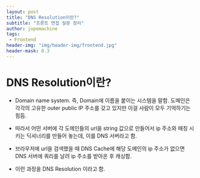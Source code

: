 ```yaml
---
layout: post
title: "DNS Resolution이란?"
subtitle: "프론트 면접 질문 정리"
author: jopemachine
tags: 
 - Frontend
header-img: "img/header-img/frontend.jpg"
header-mask: 0.3
---
```


# DNS Resolution이란?

- Domain name system. 즉, Domain에 이름을 붙이는 시스템을 말함. 도메인은 각각의 고유한 outer public IP 주소를 갖고 있지만 이걸 사람이 모두 기억하기는 힘듬.

- 따라서 어떤 서버에 각 도메인들의 url을 string 값으로 만들어서 ip 주소와 매칭 시키는 딕셔너리를 만들어 놓는데, 이를 DNS 서버라고 함.

- 브라우저에 url을 검색했을 때 DNS Cache에 해당 도메인의 ip 주소가 없으면 DNS 서버에 쿼리를 날려 ip 주소를 받아온 후 캐싱함.

- 이런 과정을 DNS Resolution 이라고 함.

